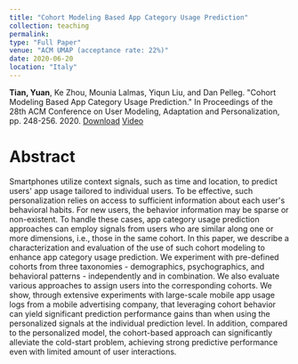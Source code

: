 ```yaml
---
title: "Cohort Modeling Based App Category Usage Prediction"
collection: teaching
permalink: 
type: "Full Paper"
venue: "ACM UMAP (acceptance rate: 22%)"
date: 2020-06-20
location: "Italy"
---
```


**Tian, Yuan**, Ke Zhou, Mounia Lalmas, Yiqun Liu, and Dan Pelleg. "Cohort Modeling Based App Category Usage Prediction." In Proceedings of the 28th ACM Conference on User Modeling, Adaptation and Personalization, pp. 248-256. 2020. [Download](https://dl.acm.org/doi/pdf/10.1145/3340631.3394849)  [Video](https://dl.acm.org/doi/abs/10.1145/3340631.3394849)





Abstract
======
Smartphones utilize context signals, such as time and location, to predict users' app usage tailored to individual users. To be effective, such personalization relies on access to sufficient information about each user's behavioral habits. For new users, the behavior information may be sparse or non-existent. To handle these cases, app category usage prediction approaches can employ signals from users who are similar along one or more dimensions, i.e., those in the same cohort. In this paper, we describe a characterization and evaluation of the use of such cohort modeling to enhance app category usage prediction. We experiment with pre-defined cohorts from three taxonomies - demographics, psychographics, and behavioral patterns - independently and in combination. We also evaluate various approaches to assign users into the corresponding cohorts. We show, through extensive experiments with large-scale mobile app usage logs from a mobile advertising company, that leveraging cohort behavior can yield significant prediction performance gains than when using the personalized signals at the individual prediction level. In addition, compared to the personalized model, the cohort-based approach can significantly alleviate the cold-start problem, achieving strong predictive performance even with limited amount of user interactions.